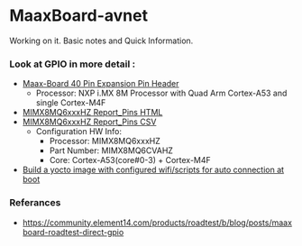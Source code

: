 # MaaxBoard-avnet
Working on it. Basic notes and Quick Information.

### Look at GPIO in more detail : 

 * [Maax-Board 40 Pin Expansion Pin Header](https://github.com/zafersn/MaaxBoard-avnet/blob/main/GPIO.md)
    * Processor:  NXP i.MX 8M Processor with Quad Arm Cortex-A53 and single Cortex-M4F
 * [MIMX8MQ6xxxHZ Report_Pins HTML](https://htmlpreview.github.io/?https://github.com/zafersn/MaaxBoard-avnet/blob/main/html_report_Pins.html)
 * [MIMX8MQ6xxxHZ Report_Pins CSV](https://github.com/zafersn/MaaxBoard-avnet/blob/main/csv_output_report_Pins.md) 
    * Configuration HW Info: 
      * Processor: MIMX8MQ6xxxHZ
      * Part Number: MIMX8MQ6CVAHZ
      * Core: Cortex-A53(core#0-3) + Cortex-M4F    
 * [Build a yocto image with configured wifi/scripts for auto connection at boot](https://github.com/zafersn/MaaxBoard-avnet/blob/main/yocto-build-image-with-configured-wifi-for-auto-connection.md)
### Referances
 * https://community.element14.com/products/roadtest/b/blog/posts/maaxboard-roadtest-direct-gpio 
